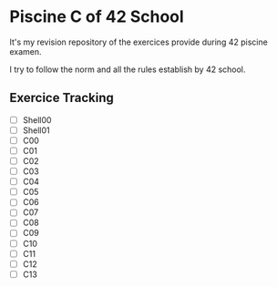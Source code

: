 # Piscine C of 42 School

It's my revision repository of the exercices provide during 42 piscine examen.

I try to follow the norm and all the rules establish by 42 school.

## Exercice Tracking

- [ ] Shell00
- [ ] Shell01
- [ ] C00
- [ ] C01
- [ ] C02
- [ ] C03
- [ ] C04
- [ ] C05
- [ ] C06
- [ ] C07
- [ ] C08
- [ ] C09
- [ ] C10
- [ ] C11
- [ ] C12
- [ ] C13
